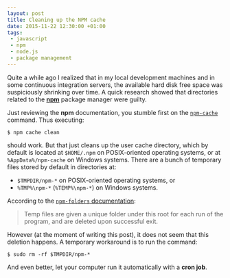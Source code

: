 ```yaml
---
layout: post
title: Cleaning up the NPM cache
date: 2015-11-22 12:30:00 +01:00
tags:
 - javascript
 - npm
 - node.js
 - package management
---
```


Quite a while ago I realized that in my local development machines and in some continuous integration servers, the available hard disk free space was suspiciously shrinking over time. A quick research showed that directories related to the [**npm**](https://www.npmjs.com/) package manager were guilty.

Just reviewing the **npm** documentation, you stumble first on the [`npm-cache`](https://docs.npmjs.com/cli/cache) command. Thus executing:

~~~console
$ npm cache clean
~~~

should work. But that just cleans up the user cache directory, which by default is located at `$HOME/.npm` on POSIX-oriented operating systems, or at `%AppData%/npm-cache` on Windows systems. There are a bunch of temporary files stored by default in directories at:

+ `$TMPDIR/npm-*` on POSIX-oriented operating systems, or
+ `%TMP%\npm-*` (`%TEMP%\npm-*`) on Windows systems.

According to the [`npm-folders` documentation](https://docs.npmjs.com/files/folders):

> Temp files are given a unique folder under this root for each run of the program, and are deleted upon successful exit.

However (at the moment of writing this post), it does not seem that this deletion happens. A temporary workaround is to run the command:

~~~console
$ sudo rm -rf $TMPDIR/npm-*
~~~

And even better, let your computer run it automatically with a **cron job**.
